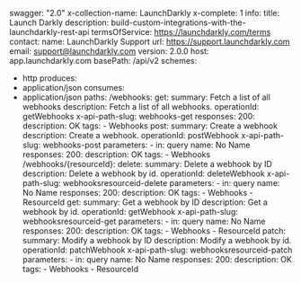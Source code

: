 swagger: "2.0"
x-collection-name: LaunchDarkly
x-complete: 1
info:
  title: Launch Darkly
  description: build-custom-integrations-with-the-launchdarkly-rest-api
  termsOfService: https://launchdarkly.com/terms
  contact:
    name: LaunchDarkly Support
    url: https://support.launchdarkly.com
    email: support@launchdarkly.com
  version: 2.0.0
host: app.launchdarkly.com
basePath: /api/v2
schemes:
- http
produces:
- application/json
consumes:
- application/json
paths:
  /webhooks:
    get:
      summary: Fetch a list of all webhooks
      description: Fetch a list of all webhooks.
      operationId: getWebhooks
      x-api-path-slug: webhooks-get
      responses:
        200:
          description: OK
      tags:
      - Webhooks
    post:
      summary: Create a webhook
      description: Create a webhook.
      operationId: postWebhook
      x-api-path-slug: webhooks-post
      parameters:
      - in: query
        name: No Name
      responses:
        200:
          description: OK
      tags:
      - Webhooks
  /webhooks/{resourceId}:
    delete:
      summary: Delete a webhook by ID
      description: Delete a webhook by id.
      operationId: deleteWebhook
      x-api-path-slug: webhooksresourceid-delete
      parameters:
      - in: query
        name: No Name
      responses:
        200:
          description: OK
      tags:
      - Webhooks
      - ResourceId
    get:
      summary: Get a webhook by ID
      description: Get a webhook by id.
      operationId: getWebhook
      x-api-path-slug: webhooksresourceid-get
      parameters:
      - in: query
        name: No Name
      responses:
        200:
          description: OK
      tags:
      - Webhooks
      - ResourceId
    patch:
      summary: Modify a webhook by ID
      description: Modify a webhook by id.
      operationId: patchWebhook
      x-api-path-slug: webhooksresourceid-patch
      parameters:
      - in: query
        name: No Name
      responses:
        200:
          description: OK
      tags:
      - Webhooks
      - ResourceId